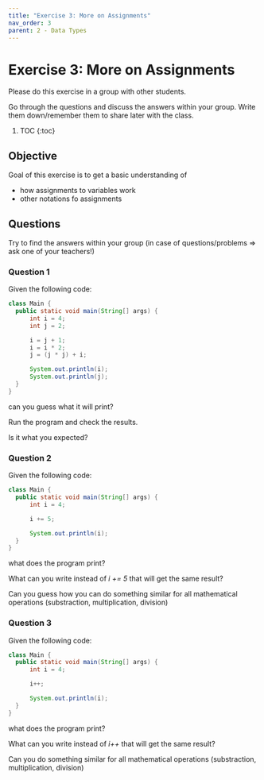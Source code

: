 ```yaml
---
title: "Exercise 3: More on Assignments"
nav_order: 3
parent: 2 - Data Types
---
```


# Exercise 3: More on Assignments
Please do this exercise in a group with other students.

Go through the questions and discuss the answers within your group.
Write them down/remember them to share later with the class.

1. TOC
{:toc}

## Objective
Goal of this exercise is to get a basic understanding of
* how assignments to variables work
* other notations fo assignments

## Questions
Try to find the answers within your group (in case of questions/problems => ask one of your teachers!)

### Question 1
Given the following code:

```java
class Main {
  public static void main(String[] args) {
      int i = 4;
      int j = 2;

      i = j + 1;
      i = i * 2;
      j = (j * j) + i;

      System.out.println(i);
      System.out.println(j);
  }
}
``` 

can you guess what it will print?

Run the program and check the results.

Is it what you expected?

### Question 2
Given the following code:

```java
class Main {
  public static void main(String[] args) {
      int i = 4;

      i += 5;

      System.out.println(i);
  }
}
``` 

what does the program print?

What can you write instead of _i += 5_ that will get the same result?

Can you guess how you can do something similar for all mathematical operations (substraction, multiplication, division)

### Question 3
Given the following code:

```java
class Main {
  public static void main(String[] args) {
      int i = 4;

      i++;

      System.out.println(i);
  }
}
``` 

what does the program print?

What can you write instead of _i++_ that will get the same result?

Can you do something similar for all mathematical operations (substraction, multiplication, division)